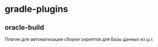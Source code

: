 # gradle-plugins

## oracle-build 

Плагин для автоматизации сборки скриптов для Базы данных из `git`
